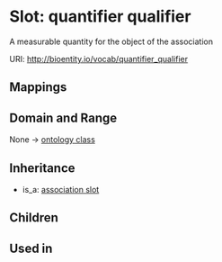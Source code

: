 # Slot: quantifier qualifier


A measurable quantity for the object of the association

URI: http://bioentity.io/vocab/quantifier_qualifier
## Mappings

## Domain and Range

None -> [ontology class](OntologyClass.md)
## Inheritance

 *  is_a: [association slot](association_slot.md)
## Children

## Used in

